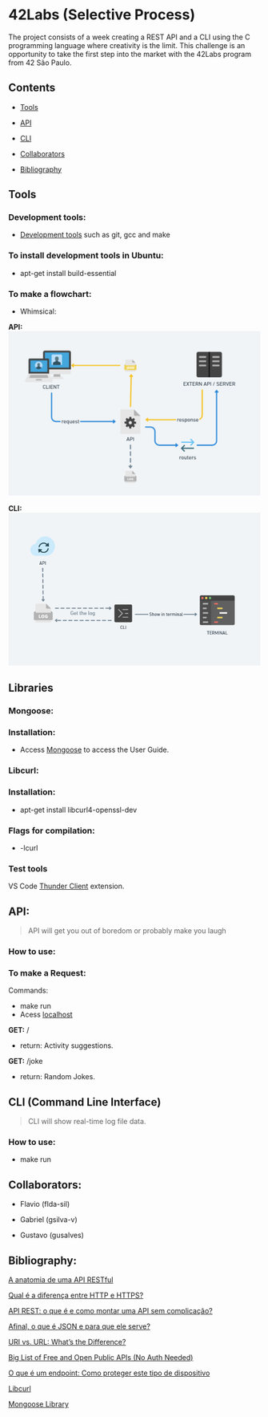 # 42Labs (Selective Process)

The project consists of a week creating a REST API and a CLI using the
C programming language where creativity is the limit. This challenge is
an opportunity to take the first step into the market with the 42Labs
program from 42 São Paulo.

## **Contents**

- [Tools](#tools)

- [API](#api)

- [CLI](#cli)

- [Collaborators](#collaborators)

- [Bibliography](#bibliography)


## **Tools**

### **Development tools:**

- [Development tools](https://www.a2hosting.com/kb/developer-corner/testing-and-development/installing-development-tools-on-an-unmanaged-server) such as git, gcc and make

### **To install development tools in Ubuntu:**
- apt-get install build-essential


### **To make a flowchart:**

- Whimsical:

**API:**
![Flowchart API](img/flowchart_api.png)

**CLI:**
![Flowchart CLI](img/flowchart_cli.png)

## **Libraries**

### **Mongoose:**

### Installation:
- Access [Mongoose](https://mongoose.ws/documentation/) to access the User Guide.

### **Libcurl:**

### Installation:

- apt-get install libcurl4-openssl-dev

### Flags for compilation:
 - -lcurl

### **Test tools**

VS Code [Thunder Client](https://marketplace.visualstudio.com/items?itemName=rangav.vscode-thunder-client) extension.

## **API:**

>API will get you out of boredom or probably make you laugh

### **How to use:**

### To make a Request:

Commands:
- make run
- Acess [localhost](http://www.localhost:8000)

**GET:** /
- return: Activity suggestions.

**GET:** /joke
- return: Random Jokes.

## **CLI (Command Line Interface)**

> CLI will show real-time log file data.

### **How to use:**
- make run

## **Collaborators:**

- Flavio (flda-sil)

- Gabriel (gsilva-v)

- Gustavo (gusalves)

## **Bibliography:**

[A anatomia de uma API RESTful](https://thiagolima.blog.br/a-anatomia-de-uma-api-restful-80df2aca158e)

[Qual é a diferença entre HTTP e HTTPS?](https://www.alura.com.br/artigos/qual-e-diferenca-entre-http-e-https)

[API REST: o que é e como montar uma API sem complicação?](https://blog.betrybe.com/desenvolvimento-web/api-rest-tudo-sobre/)

[Afinal, o que é JSON e para que ele serve?](https://rockcontent.com/br/blog/json/#:~:text=O%20arquivo%20.,utiliz%C3%A1%2Dlos%20rapidamente%20na%20aplica%C3%A7%C3%A3o.)

[URI vs. URL: What’s the Difference?](https://blog.hubspot.com/website/uri-vs-url)

[Big List of Free and Open Public APIs (No Auth Needed)](https://mixedanalytics.com/blog/list-actually-free-open-no-auth-needed-apis/)

[O que é um endpoint: Como proteger este tipo de dispositivo](https://blog.milvus.com.br/o-que-e-endpoint/)

[Libcurl](https://curl.se/libcurl/c/libcurl-tutorial.html)

[Mongoose Library](https://mongoose.ws/documentation/#introduction)